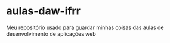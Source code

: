# aulas-daw-ifrr
Meu repositório usado para guardar minhas coisas das aulas de desenvolvimento de aplicações web
